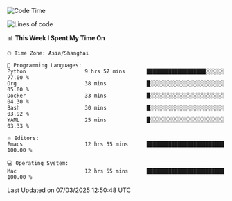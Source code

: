 <!--START_SECTION:waka-->
![Code Time](http://img.shields.io/badge/Code%20Time-2%2C567%20hrs%204%20mins-blue)

![Lines of code](https://img.shields.io/badge/From%20Hello%20World%20I%27ve%20Written-335.2%20thousand%20lines%20of%20code-blue)

📊 **This Week I Spent My Time On** 

```text
🕑︎ Time Zone: Asia/Shanghai

💬 Programming Languages: 
Python                   9 hrs 57 mins       ███████████████████░░░░░░   77.00 % 
Org                      38 mins             █░░░░░░░░░░░░░░░░░░░░░░░░   05.00 % 
Docker                   33 mins             █░░░░░░░░░░░░░░░░░░░░░░░░   04.30 % 
Bash                     30 mins             █░░░░░░░░░░░░░░░░░░░░░░░░   03.92 % 
YAML                     25 mins             █░░░░░░░░░░░░░░░░░░░░░░░░   03.33 % 

🔥 Editors: 
Emacs                    12 hrs 55 mins      █████████████████████████   100.00 % 

💻 Operating System: 
Mac                      12 hrs 55 mins      █████████████████████████   100.00 % 
```


 Last Updated on 07/03/2025 12:50:48 UTC
<!--END_SECTION:waka-->
